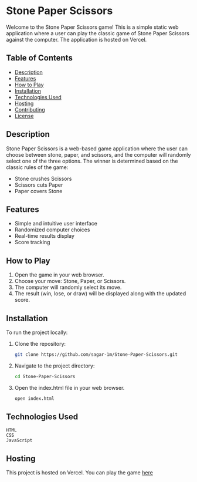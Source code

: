# Stone Paper Scissors

Welcome to the Stone Paper Scissors game! This is a simple static web application where a user can play the classic game of Stone Paper Scissors against the computer. 
The application is hosted on Vercel.

## Table of Contents

- [Description](#description)
- [Features](#features)
- [How to Play](#how-to-play)
- [Installation](#installation)
- [Technologies Used](#technologies-used)
- [Hosting](#hosting)
- [Contributing](#contributing)
- [License](#license)

## Description

Stone Paper Scissors is a web-based game application where the user can choose between stone, paper, and scissors, and the computer will randomly select one of the three options. The winner is determined based on the classic rules of the game:

- Stone crushes Scissors
- Scissors cuts Paper
- Paper covers Stone

## Features

- Simple and intuitive user interface
- Randomized computer choices
- Real-time results display
- Score tracking

## How to Play

1. Open the game in your web browser.
2. Choose your move: Stone, Paper, or Scissors.
3. The computer will randomly select its move.
4. The result (win, lose, or draw) will be displayed along with the updated score.

## Installation

To run the project locally:

1. Clone the repository:

   ```bash
   git clone https://github.com/sagar-1m/Stone-Paper-Scissors.git


2. Navigate to the project directory:

   ```bash
   cd Stone-Paper-Scissors


3. Open the index.html file in your web browser.

   ```bash
   open index.html


## Technologies Used
    HTML
    CSS
    JavaScript

## Hosting
   This project is hosted on Vercel. You can play the game [here](https://stone-paper-scissors-bice.vercel.app/)

